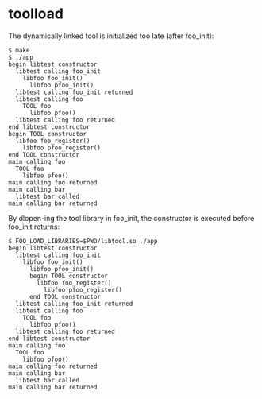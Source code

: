 # toolload
The dynamically linked tool is initialized too late (after foo_init):
```
$ make
$ ./app
begin libtest constructor
  libtest calling foo_init
    libfoo foo_init()
      libfoo pfoo_init()
  libtest calling foo_init returned
  libtest calling foo
    TOOL foo
      libfoo pfoo()
  libtest calling foo returned
end libtest constructor
begin TOOL constructor
  libfoo foo_register()
    libfoo pfoo_register()
end TOOL constructor
main calling foo
  TOOL foo
    libfoo pfoo()
main calling foo returned
main calling bar
  libtest bar called
main calling bar returned

```

By dlopen-ing the tool library in foo_init, the constructor is executed before foo_init returns:
```
$ FOO_LOAD_LIBRARIES=$PWD/libtool.so ./app
begin libtest constructor
  libtest calling foo_init
    libfoo foo_init()
      libfoo pfoo_init()
      begin TOOL constructor
        libfoo foo_register()
          libfoo pfoo_register()
      end TOOL constructor
  libtest calling foo_init returned
  libtest calling foo
    TOOL foo
      libfoo pfoo()
  libtest calling foo returned
end libtest constructor
main calling foo
  TOOL foo
    libfoo pfoo()
main calling foo returned
main calling bar
  libtest bar called
main calling bar returned
```
